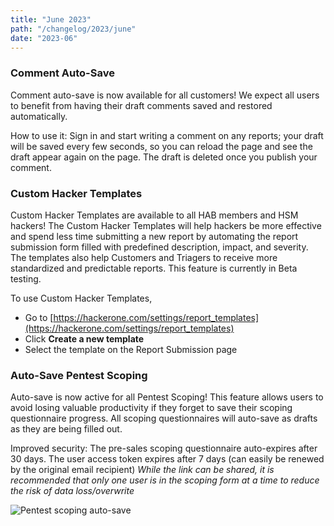```yaml
---
title: "June 2023"
path: "/changelog/2023/june"
date: "2023-06"
---
```


### Comment Auto-Save
Comment auto-save is now available for all customers! We expect all users to benefit from having their draft comments saved and restored automatically.

How to use it: Sign in and start writing a comment on any reports; your draft will be saved every few seconds, so you can reload the page and see the draft appear again on the page. The draft is deleted once you publish your comment.



### Custom Hacker Templates
Custom Hacker Templates are available to all HAB members and HSM hackers! The Custom Hacker Templates will help hackers be more effective and spend less time submitting a new report by automating the report submission form filled with predefined description, impact, and severity. The templates also help Customers and Triagers to receive more standardized and predictable reports. This feature is currently in Beta testing. 

To use Custom Hacker Templates, 
* Go to [https://hackerone.com/settings/report_templates](https://hackerone.com/settings/report_templates)
* Click **Create a new template**
* Select the template on the Report Submission page



### Auto-Save Pentest Scoping
Auto-save is now active for all Pentest Scoping! This feature allows users to avoid losing valuable productivity if they forget to save their scoping questionnaire progress. All scoping questionnaires will auto-save as drafts as they are being filled out. 

Improved security: The pre-sales scoping questionnaire auto-expires after 30 days. The user access token expires after 7 days (can easily be renewed by the original email recipient)
*While the link can be shared, it is recommended that only one user is in the scoping form at a time to reduce the risk of data loss/overwrite*

![Pentest scoping auto-save](/images/pentest-scoping-autosave.png)